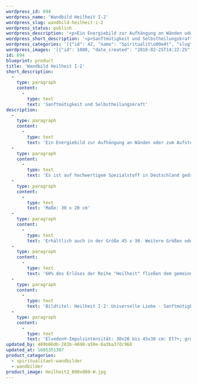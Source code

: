 ```yaml
---
wordpress_id: 694
wordpress_name: 'Wandbild Heilheit I-2'
wordpress_slug: wandbild-heilheit-i-2
wordpress_status: publish
wordpress_description: '<p>Ein Energiebild zur Aufhängung an Wänden oder zum Aufstellen im Raum mit dem aktivierbaren feinstofflichen Informationsfeld: Heilheit - Universelle Liebe - Sanftmütigkeit &amp; Selbstheilung: Ein Zustand innerer Heilheit, der sich ausbreiten kann im eigenen System. Auf Basis von Sanftmütigkeit die eigene Selbstheilungskraft stärken und einsetzen. Das Energiefeld dieses Bildes möchte daran erinneren, dass jeder von uns in sich einen immensen Schatz an Wissen und Fähigkeiten besitzt, sein Leben auf die förderlichste Art und Weise zu gestalten. Wie jedes andere Bild aus der Reihe ''Heilheit I'' repräsentiert auch dieses die stimmige Erfahrung, eingebunden zu sein in das, was wir "universelle Liebe" nennen. Sie repräsentieren besonders "reine" und "komplexe Felder der Elveden® Energiebilder.</p><p>Es ist auf hochwertigem Spezialstoff in Deutschland gedruckt und sorgfältig in Handarbeit auf Holzkeilrahmen aufgezogen. Laut Herstellerangaben ist der farbintensive Druck 70 Jahre lichtecht, waschbar und in einem umweltorientierten Verfahren hergestellt. Der Oberstoff ist mit einer Spezialbeschichtung unterfüttert, so dass, bei Aufhängung an der Wand, der rückseitige Holzrahmen auch bei hellen Farben unsichtbar ist. (In der Onlineansicht ist unser Bild mit einem Wasserzeichen geschützt. Wir bitten um Ihr Verständnis. Im Original ist der Schriftzung „Energiebild Elveden Verlag“ entfernt.)</p><p>Maße: 30 x 20 cm</p><p>Erhältlich auch in der Größe 45 x 30. Weitere Größen oder andere Seitenverhältnisse, sind bis 200 cm individuell für Sie innerhalb weniger Tage herstellbar. Bitte kontaktieren Sie uns hierfür unter <a href="mailto:info@elvedenverlag.de">info@elvedenverlag.de</a>.</p><p>60% des Erlöses der Reihe "Heilheit" fließen dem gemeinnützigen <a href="http://www.elveden.de/foerderverein/">Elveden Förderverein e.V. </a>zu.</p><p>Bildtitel: Heilheit I-2: Universelle Liebe - Sanftmütigkeit &amp; Selbstheilung. Reihe: Heilheit</p><p>Elveden®-Impulsintensität: 30x20 bis 45x30 cm: Et7+; größere Formate: Et6+</p><p><a href="https://my.feenbaum.de/anwendung-energie-wandbilder/">Anwendungshinweise</a>      <a href="https://my.feenbaum.de/produktinformation-wandbilder/">Produktinformationen</a></p>'
wordpress_short_description: '<p>Sanftmütigkeit und Selbstheilungskraft</p>'
wordpress_categories: '[{"id": 42, "name": "Spiritualit\u00e4t", "slug": "spiritualitaet-wandbilder"}, {"id": 24, "name": "Wandbilder", "slug": "wandbilder"}]'
wordpress_images: '[{"id": 1080, "date_created": "2016-02-25T14:22:25", "date_created_gmt": "2016-02-25T12:22:25", "date_modified": "2016-02-25T14:22:25", "date_modified_gmt": "2016-02-25T12:22:25", "src": "https://my.feenbaum.de/wp-content/uploads/2016/02/Heilheit2_800x800-W.jpg", "name": "Heilheit2_800x800-W", "alt": ""}]'
id: 694
blueprint: product
title: 'Wandbild Heilheit I-2'
short_description:
  -
    type: paragraph
    content:
      -
        type: text
        text: 'Sanftmütigkeit und Selbstheilungskraft'
description:
  -
    type: paragraph
    content:
      -
        type: text
        text: 'Ein Energiebild zur Aufhängung an Wänden oder zum Aufstellen im Raum mit dem aktivierbaren feinstofflichen Informationsfeld: Heilheit - Universelle Liebe - Sanftmütigkeit & Selbstheilung: Ein Zustand innerer Heilheit, der sich ausbreiten kann im eigenen System. Auf Basis von Sanftmütigkeit die eigene Selbstheilungskraft stärken und einsetzen. Das Energiefeld dieses Bildes möchte daran erinneren, dass jeder von uns in sich einen immensen Schatz an Wissen und Fähigkeiten besitzt, sein Leben auf die förderlichste Art und Weise zu gestalten. Wie jedes andere Bild aus der Reihe ''Heilheit I'' repräsentiert auch dieses die stimmige Erfahrung, eingebunden zu sein in das, was wir "universelle Liebe" nennen. Sie repräsentieren besonders "reine" und "komplexe Felder der Elveden® Energiebilder.'
  -
    type: paragraph
    content:
      -
        type: text
        text: 'Es ist auf hochwertigem Spezialstoff in Deutschland gedruckt und sorgfältig in Handarbeit auf Holzkeilrahmen aufgezogen. Laut Herstellerangaben ist der farbintensive Druck 70 Jahre lichtecht, waschbar und in einem umweltorientierten Verfahren hergestellt. Der Oberstoff ist mit einer Spezialbeschichtung unterfüttert, so dass, bei Aufhängung an der Wand, der rückseitige Holzrahmen auch bei hellen Farben unsichtbar ist. (In der Onlineansicht ist unser Bild mit einem Wasserzeichen geschützt. Wir bitten um Ihr Verständnis. Im Original ist der Schriftzung „Energiebild Elveden Verlag“ entfernt.)'
  -
    type: paragraph
    content:
      -
        type: text
        text: 'Maße: 30 x 20 cm'
  -
    type: paragraph
    content:
      -
        type: text
        text: 'Erhältlich auch in der Größe 45 x 30. Weitere Größen oder andere Seitenverhältnisse, sind bis 200 cm individuell für Sie innerhalb weniger Tage herstellbar. Bitte kontaktieren Sie uns hierfür unter info@elvedenverlag.de.'
  -
    type: paragraph
    content:
      -
        type: text
        text: '60% des Erlöses der Reihe "Heilheit" fließen dem gemeinnützigen Elveden Förderverein e.V. zu.'
  -
    type: paragraph
    content:
      -
        type: text
        text: 'Bildtitel: Heilheit I-2: Universelle Liebe - Sanftmütigkeit & Selbstheilung. Reihe: Heilheit'
  -
    type: paragraph
    content:
      -
        type: text
        text: 'Elveden®-Impulsintensität: 30x20 bis 45x30 cm: Et7+; größere Formate: Et6+'
updated_by: 489b06db-283b-4690-a50e-8a3ba37dc968
updated_at: 1685351307
product_categories:
  - spiritualitaet-wandbilder
  - wandbilder
product_image: Heilheit2_800x800-W.jpg
---
```

